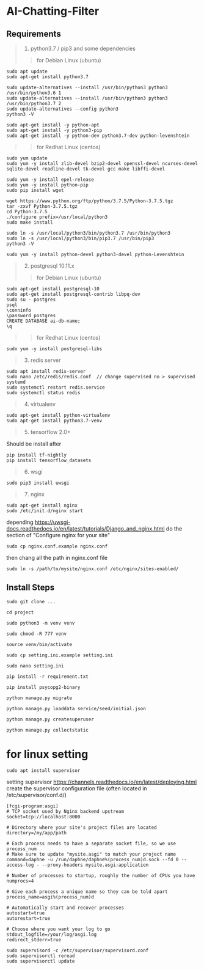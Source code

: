# AI-Chatting-Filter

## Requirements

> 1. python3.7 / pip3 and some dependencies
>> for Debian Linux (ubuntu)
```shell
sudo apt update
sudo apt-get install python3.7

sudo update-alternatives --install /usr/bin/python3 python3 /usr/bin/python3.6 1
sudo update-alternatives --install /usr/bin/python3 python3 /usr/bin/python3.7 2
sudo update-alternatives --config python3
python3 -V

sudo apt-get install -y python-apt
sudo apt-get install -y python3-pip
sudo apt-get install -y python-dev python3.7-dev python-levenshtein
```

>> for Redhat Linux (centos)
```shell
sudo yum update
sudo yum -y install zlib-devel bzip2-devel openssl-devel ncurses-devel sqlite-devel readline-devel tk-devel gcc make libffi-devel

sudo yum -y install epel-release
sudo yum -y install python-pip
sudo pip install wget

wget https://www.python.org/ftp/python/3.7.5/Python-3.7.5.tgz
tar -zxvf Python-3.7.5.tgz
cd Python-3.7.5
./configure prefix=/usr/local/python3
sudo make install

sudo ln -s /usr/local/python3/bin/python3.7 /usr/bin/python3
sudo ln -s /usr/local/python3/bin/pip3.7 /usr/bin/pip3
python3 -V

sudo yum -y install python-devel python3-devel python-Levenshtein
```

> 2. postgresql 10.11.x
>> for Debian Linux (ubuntu)
```shell
sudo apt-get install postgresql-10
sudo apt-get install postgresql-contrib libpq-dev
sudo su - postgres
psql
\conninfo
\password postgres
CREATE DATABASE ai-db-name;
\q
```

>> for Redhat Linux (centos)
```shell
sudo yum -y install postgresql-libs
```

> 3. redis server
```shell
sudo apt install redis-server
sudo nano /etc/redis/redis.conf  // change supervised no > supervised systemd
sudo systemctl restart redis.service
sudo systemctl status redis
```

> 4. virtualenv
```shell
sudo apt-get install python-virtualenv
sudo apt-get install python3.7-venv
```

> 5. tensorflow 2.0+

Should be install after

```shell
pip install tf-nightly
pip install tensorflow_datasets

```

> 6. wsgi
```shell
sudo pip3 install uwsgi

```

> 7. nginx
```shell
sudo apt-get install nginx
sudo /etc/init.d/nginx start

```
depending <https://uwsgi-docs.readthedocs.io/en/latest/tutorials/Django_and_nginx.html> do the section of "Configure nginx for your site"

```shell
sudo cp nginx.conf.example nginx.conf
```
then chang all the path in nginx.conf file

```shell
sudo ln -s /path/to/mysite/nginx.conf /etc/nginx/sites-enabled/
```


## Install Steps

```shell
sudo git clone ...

cd project

sudo python3 -m venv venv

sudo chmod -R 777 venv

source venv/bin/activate

sudo cp setting.ini.example setting.ini

sudo nano setting.ini

pip install -r requirement.txt

pip install psycopg2-binary

python manage.py migrate

python manage.py loaddata service/seed/initial.json

python manage.py createsuperuser

python manage.py collectstatic

```

# for linux setting
```shell
sudo apt install supervisor
```
setting supervisor <https://channels.readthedocs.io/en/latest/deploying.html>
create the supervisor configuration file (often located in /etc/supervisor/conf.d/)

```file
[fcgi-program:asgi]
# TCP socket used by Nginx backend upstream
socket=tcp://localhost:8000

# Directory where your site's project files are located
directory=/my/app/path

# Each process needs to have a separate socket file, so we use process_num
# Make sure to update "mysite.asgi" to match your project name
command=daphne -u /run/daphne/daphne%(process_num)d.sock --fd 0 --access-log - --proxy-headers mysite.asgi:application

# Number of processes to startup, roughly the number of CPUs you have
numprocs=4

# Give each process a unique name so they can be told apart
process_name=asgi%(process_num)d

# Automatically start and recover processes
autostart=true
autorestart=true

# Choose where you want your log to go
stdout_logfile=/your/log/asgi.log
redirect_stderr=true
```

```shell
sudo supervisord -c /etc/supervisor/supervisord.conf
sudo supervisorctl reread
sudo supervisorctl update
```
